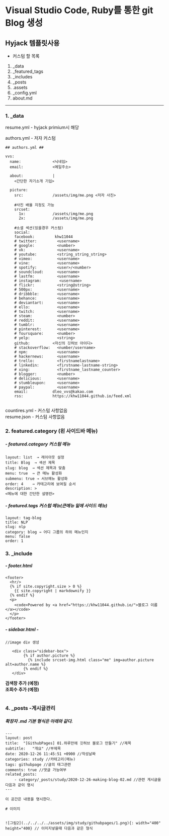 # Visual Studio Code, Ruby를 통한 git Blog 생성


## Hyjack 템플릿사용

* 커스텀 할 목록
1. _data
2. _featured_tags
3. _includes
4. _posts
5. .assets
6. _config.yml
7. about.md

---
### 1. _data

resume.yml - hyjack primium시 해당

authors.yml - 저자 커스텀
```
## authors.yml ##

vvs:
  name:              <닉네임>
  email:             <메일주소>
  
  about:             |
    <간단한 자기소개 기입>
    
  picture:
    src:             /assets/img/me.png <저자 사진>
   
    #사진 배율 지정도 가능
    srcset:
      1x:            /assets/img/me.png 
      2x:            /assets/img/me.png
      
    #소셜 섹션(있을경우 커스텀)  
    social:
    facebook:         khw11044
    # twitter:         <username>
    # google:          <number>
    # vk:              <username>
    # youtube:         <string_string_string>
    # vimeo:           <username>
    # vine:            <username>
    # spotify:         <user>/<number>
    # soundcloud:      <username>
    # lastfm:          <username>
    # instagram:        <username>
    # flickr:          <string@string>
    # 500px:           <username>
    # dribbble:        <username>
    # behance:         <username>
    # deviantart:      <username>
    # ello:            <username>
    # twitch:          <username>
    # steam:           <number>
    # reddit:          <username>
    # tumblr:          <username>
    # pinterest:       <username>
    # foursquare:      <number>
    # yelp:            <string>
    github:          <자신의 깃허브 아이디>
    # stackoverflow:   <number/username>
    # npm:             <username>
    # hackernews:      <username>
    # trello:          <firstnamelastname>
    # linkedin:        <firstname-lastname-string>
    # xing:            <firstname_lastname_counter>
    # blogger:         <number>
    # delicious:       <username>
    # stumbleupon:     <username>
    # paypal:          <username>
    email:           dleo_vvs@kakao.com
    rss:             https://khw11044.github.io/feed.xml
    
```
countires.yml - 커스텀 사항없음 <br>
resume.json - 커스텀 사항없음<br>

### 2. featured.category (왼 사이드바 메뉴)

 
##### - featured.category 커스텀 메뉴
  
  ```
  layout: list  → 레이아웃 설정
  title: Blog  → 섹션 제목
  slug: blog  → 섹션 제목과 맞춤
  menu: true  → 큰 메뉴 활성화
  submenu: true → 서브메뉴 활성화
  order: 4    → 카테고리에 보여질 순서
  description: >
  <메뉴에 대한 간단한 설명란>  
  ```
##### - featured.tags 커스텀 메뉴(큰메뉴 밑에 사이드 메뉴)
```
layout: tag-blog
title: NLP
slug: nlp
category: blog → 어디 그룹의 하위 메뉴인지
menu: false
order: 1
```

### 3. _include

##### - footer.html
```
<footer>
  <hr/>
  {% if site.copyright.size > 0 %}
    {{ site.copyright | markdownify }}
  {% endif %}
  <p>
    <code>Powered by <a href="https://khw11044.github.io/">블로그 이름</a></code>
  </p>
</footer>

```
##### - sidebar.html -

```
//image div 생성

   <div class="sidebar-box">
        {% if author.picture %}
          {% include srcset-img.html class="me" img=author.picture alt=author.name %}
        {% endif %}
   </div>

```

**검색창 추가 (예정)** <br>
**조회수 추가 (예정)** <br>

```
```
### 4. _posts -게시글관리
##### 확장자 .md 기본 형식은 아래와 같다.
```
---
layout: post
title:  "[GithubPages] 01.하루만에 깃허브 블로그 만들기" //제목
subtitle:   "개요" //부제목
date: 2020-12-26 11:45:51 +0900 //작성날짜
categories: study //카테고리(메뉴)
tags: githubpage //글의 태그관련
comments: true //댓글 가능여부
related_posts:
    - category/_posts/study/2020-12-26-making-blog-02.md //관련 게시글을 다음과 같이 명시
---

이 공간은 내용을 명시한다.

# 이미지


![그림2](../../../../assets/img/study/githubpages/1.png){: width="400" height="400} // 이미지넣을때 다음과 같은 형식


```
